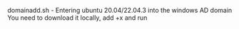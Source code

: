 domainadd.sh - Entering ubuntu 20.04/22.04.3 into the windows AD domain
You need to download it locally, add +x and run
